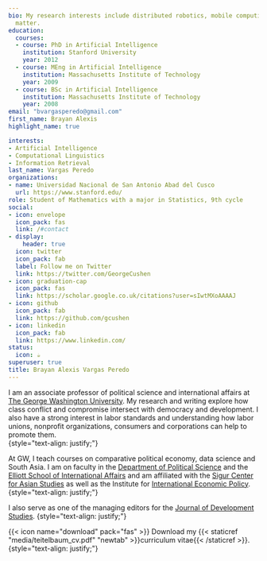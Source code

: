 ```yaml
---
bio: My research interests include distributed robotics, mobile computing and programmable
  matter.
education:
  courses:
  - course: PhD in Artificial Intelligence
    institution: Stanford University
    year: 2012
  - course: MEng in Artificial Intelligence
    institution: Massachusetts Institute of Technology
    year: 2009
  - course: BSc in Artificial Intelligence
    institution: Massachusetts Institute of Technology
    year: 2008
email: "bvargasperedo@gmail.com"
first_name: Brayan Alexis
highlight_name: true

interests:
- Artificial Intelligence
- Computational Linguistics
- Information Retrieval
last_name: Vargas Peredo
organizations:
- name: Universidad Nacional de San Antonio Abad del Cusco
  url: https://www.stanford.edu/
role: Student of Mathematics with a major in Statistics, 9th cycle
social:
- icon: envelope
  icon_pack: fas
  link: /#contact
- display:
    header: true
  icon: twitter
  icon_pack: fab
  label: Follow me on Twitter
  link: https://twitter.com/GeorgeCushen
- icon: graduation-cap
  icon_pack: fas
  link: https://scholar.google.co.uk/citations?user=sIwtMXoAAAAJ
- icon: github
  icon_pack: fab
  link: https://github.com/gcushen
- icon: linkedin
  icon_pack: fab
  link: https://www.linkedin.com/
status:
  icon: ☕️
superuser: true
title: Brayan Alexis Vargas Peredo
---
```


I am an associate professor of political science and international affairs at [The George Washington University](https://www.gwu.edu). My research and writing explore how class conflict and compromise intersect with democracy and development. I also have a strong interest in labor standards and understanding how labor unions, nonprofit organizations, consumers and corporations can help to promote them.    
{style="text-align: justify;"}

At GW, I teach courses on comparative political economy, data science and South Asia. I am on faculty in the [Department of Political Science](https://politicalscience.columbian.gwu.edu/) and the [Elliott School of International Affairs](https://elliott.gwu.edu/) and am affiliated with the [Sigur Center for Asian Studies](https://sigur.elliott.gwu.edu/) as well as the Institute for [International Economic Policy](https://iiep.gwu.edu/). 
{style="text-align: justify;"}

I also serve as one of the managing editors for the [Journal of Development Studies](https://www.tandfonline.com/toc/fjds20/current).
{style="text-align: justify;"}

{{< icon name="download" pack="fas" >}} Download my {{< staticref "media/teitelbaum_cv.pdf" "newtab" >}}curriculum vitae{{< /staticref >}}.
{style="text-align: justify;"}
